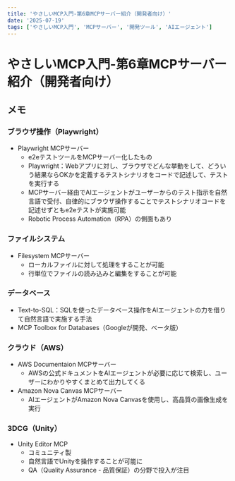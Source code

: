 ```yaml
---
title: 'やさしいMCP入門-第6章MCPサーバー紹介（開発者向け）'
date: '2025-07-19'
tags: ['やさしいMCP入門', 'MCPサーバー', '開発ツール', 'AIエージェント']
---
```


# やさしいMCP入門-第6章MCPサーバー紹介（開発者向け）

## メモ

### ブラウザ操作（Playwright）

- Playwright MCPサーバー
  - e2eテストツールをMCPサーバー化したもの
  - Playwright：Webアプリに対し、ブラウザでどんな挙動をして、どういう結果ならOKかを定義するテストシナリオをコードで記述して、テストを実行する
  - MCPサーバー経由でAIエージェントがユーザーからのテスト指示を自然言語で受付、自律的にブラウザ操作することでテストシナリオコードを記述せずともe2eテストが実施可能
  - Robotic Process Automation（RPA）の側面もあり

### ファイルシステム

- Filesystem MCPサーバー
  - ローカルファイルに対して処理をすることが可能
  - 行単位でファイルの読み込みと編集をすることが可能

### データベース

- Text-to-SQL：SQLを使ったデータベース操作をAIエージェントの力を借りて自然言語で実施する手法
- MCP Toolbox for Databases（Googleが開発、ベータ版）

### クラウド（AWS）

- AWS Documentaion MCPサーバー
  - AWSの公式ドキュメントをAIエージェントが必要に応じて検索し、ユーザーにわかりやすくまとめて出力してくる
- Amazon Nova Canvas MCPサーバー
  - AIエージェントがAmazon Nova Canvasを使用し、高品質の画像生成を実行

### 3DCG（Unity）

- Unity Editor MCP
  - コミュニティ製
  - 自然言語でUnityを操作することが可能に
  - QA（Quality Assurance - 品質保証）の分野で投入が注目

